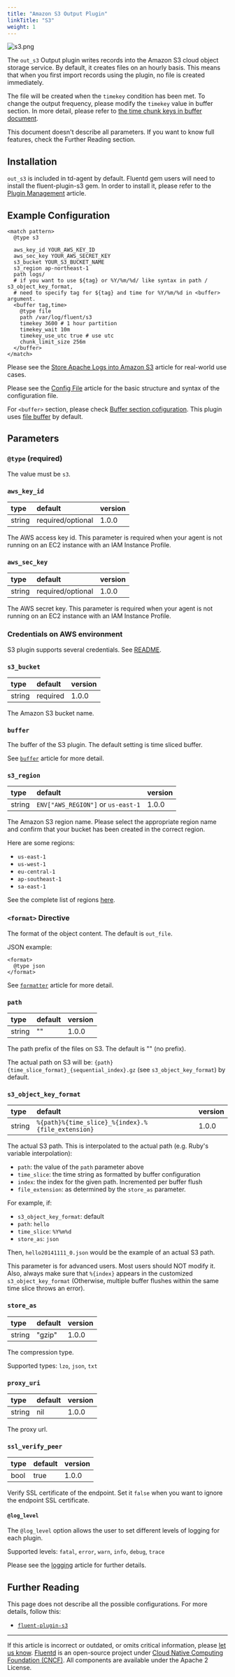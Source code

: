 ```yaml
---
title: "Amazon S3 Output Plugin"
linkTitle: "S3"
weight: 1
---
```


![s3.png](/images/plugins/output/s3.png)

The `out_s3` Output plugin writes records into the Amazon S3 cloud
object storage service. By default, it creates files on an hourly basis.
This means that when you first import records using the plugin, no file
is created immediately.

The file will be created when the `timekey` condition has been met. To
change the output frequency, please modify the `timekey` value in buffer
section. In more detail, please refer to [the time chunk keys in buffer document](/configuration/buffer-section.md#time).

This document doesn't describe all parameters. If you want to know full
features, check the Further Reading section.

## Installation

`out_s3` is included in td-agent by default. Fluentd gem users will need
to install the fluent-plugin-s3 gem. In order to install it, please
refer to the [Plugin Management](/deployment/plugin-management.md) article.

## Example Configuration

```
<match pattern>
  @type s3

  aws_key_id YOUR_AWS_KEY_ID
  aws_sec_key YOUR_AWS_SECRET_KEY
  s3_bucket YOUR_S3_BUCKET_NAME
  s3_region ap-northeast-1
  path logs/
  # if you want to use ${tag} or %Y/%m/%d/ like syntax in path / s3_object_key_format,
  # need to specify tag for ${tag} and time for %Y/%m/%d in <buffer> argument.
  <buffer tag,time>
    @type file
    path /var/log/fluent/s3
    timekey 3600 # 1 hour partition
    timekey_wait 10m
    timekey_use_utc true # use utc
    chunk_limit_size 256m
  </buffer>
</match>
```

Please see the [Store Apache Logs into Amazon S3](/guides/apache-to-s3.md) article
for real-world use cases.

Please see the [Config File](/configuration/config-file.md) article for the basic
structure and syntax of the configuration file.

For `<buffer>` section, please check [Buffer section cofiguration](/configuration/buffer-section.md). This plugin uses [file buffer](/plugins/buffer/file.md)
by default.

## Parameters

### `@type` (required)

The value must be `s3`.

### `aws_key_id`

| type   | default           | version |
| :----- | :---------------- | :------ |
| string | required/optional | 1.0.0   |

The AWS access key id. This parameter is required when your agent is not
running on an EC2 instance with an IAM Instance Profile.

### `aws_sec_key`

| type   | default           | version |
| :----- | :---------------- | :------ |
| string | required/optional | 1.0.0   |

The AWS secret key. This parameter is required when your agent is not
running on an EC2 instance with an IAM Instance Profile.

### Credentials on AWS environment

S3 plugin supports several credentials. See [README](https://github.com/fluent/fluent-plugin-s3#configuration-credentials).

### `s3_bucket`

| type   | default  | version |
| :----- | :------- | :------ |
| string | required | 1.0.0   |

The Amazon S3 bucket name.

### `buffer`

The buffer of the S3 plugin. The default setting is time sliced buffer.

See [`buffer`](/plugins/buffer/README.md) article for more detail.

### `s3_region`

| type   | default                            | version |
| :----- | :--------------------------------- | :------ |
| string | `ENV["AWS_REGION"]` or `us-east-1` | 1.0.0   |

The Amazon S3 region name. Please select the appropriate region name and
confirm that your bucket has been created in the correct region.

Here are some regions:

- `us-east-1`
- `us-west-1`
- `eu-central-1`
- `ap-southeast-1`
- `sa-east-1`

See the complete list of regions [here](http://docs.aws.amazon.com/general/latest/gr/rande.html#s3_region).

### `<format>` Directive

The format of the object content. The default is `out_file`.

JSON example:

```
<format>
  @type json
</format>
```

See [`formatter`](/plugins/formatter/README.md) article for more detail.

### `path`

| type   | default | version |
| :----- | :------ | :------ |
| string | ""      | 1.0.0   |

The path prefix of the files on S3. The default is "" (no prefix).

The actual path on S3 will be: `{path}{time_slice_format}_{sequential_index}.gz`
(see `s3_object_key_format`) by default.

### `s3_object_key_format`

| type   | default                                           | version |
| :----- | :------------------------------------------------ | :------ |
| string | `%{path}%{time_slice}_%{index}.%{file_extension}` | 1.0.0   |

The actual S3 path. This is interpolated to the actual path (e.g. Ruby's
variable interpolation):

- `path`: the value of the `path` parameter above
- `time_slice`: the time string as formatted by buffer configuration
- `index`: the index for the given path. Incremented per buffer flush
- `file_extension`: as determined by the `store_as` parameter.

For example, if:

- `s3_object_key_format`: default
- `path`: `hello`
- `time_slice`: `%Y%m%d`
- `store_as`: `json`

Then, `hello20141111_0.json` would be the example of an actual S3 path.

This parameter is for advanced users. Most users should NOT modify it.
Also, always make sure that `%{index}` appears in the customized
`s3_object_key_format` (Otherwise, multiple buffer flushes within
the same time slice throws an error).

### `store_as`

| type   | default | version |
| :----- | :------ | :------ |
| string | "gzip"  | 1.0.0   |

The compression type.

Supported types: `lzo`, `json`, `txt`

### `proxy_uri`

| type   | default | version |
| :----- | :------ | :------ |
| string | nil     | 1.0.0   |

The proxy url.

### `ssl_verify_peer`

| type | default | version |
| :--- | :------ | :------ |
| bool | true    | 1.0.0   |

Verify SSL certificate of the endpoint. Set it `false` when you want to
ignore the endpoint SSL certificate.

#### `@log_level`

The `@log_level` option allows the user to set different levels of
logging for each plugin.

Supported levels: `fatal`, `error`, `warn`, `info`, `debug`, `trace`

Please see the [logging](/deployment/logging.md) article for further details.

## Further Reading

This page does not describe all the possible configurations. For more details,
follow this:

- [`fluent-plugin-s3`](https://github.com/fluent/fluent-plugin-s3)

---

If this article is incorrect or outdated, or omits critical information, please
[let us know](https://github.com/fluent/fluentd-docs-gitbook/issues?state=open).
[Fluentd](http://www.fluentd.org/) is an open-source project under
[Cloud Native Computing Foundation (CNCF)](https://cncf.io/). All components are
available under the Apache 2 License.
